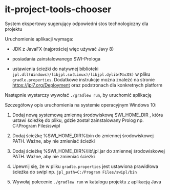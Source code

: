 # it-project-tools-chooser
System ekspertowy sugerujący odpowiedni stos technologiczny dla projektu

Uruchomienie aplikacji wymaga:

* JDK z JavaFX (najprościej więc używać Javy 8) 

* posiadania zainstalowanego SWI-Prologa 

* ustawienia ścieżki do natywnej biblioteki `jpl.dll(Windows)/libjpl.so(Linux)/libjpl.dylib(MacOS)` w pliku `gradle.properties`. Dodatkowe instrukcje można znaleźć na stronie https://jpl7.org/Deployment oraz podstronach dla konkretnych platform

Następnie wystarczy wywołać `./gradlew run`, by uruchomić aplikację

Szczegółowy opis uruchomienia na systemie operacyjnym Windows 10:

1. Dodaj nową systemową zmienną środowiskową SWI_HOME_DIR , która ustawi ścieżkę do pliku, gdzie został zainstalowany Prolog np. C:\Program Files\swipl

2. Dodaj ścieżkę %SWI_HOME_DIR%\bin do zmiennej  środowiskowej PATH. Ważne, aby nie zmieniać  ścieżki

3. Dodaj ścieżkę %SWI_HOME_DIR%\lib\jpl.jar do zmiennej  środowiskowej PATH. Ważne, aby nie zmieniać  ścieżki

4. Upewnij się, że w pliku `gradle.properties` jest ustawiona prawidłowa ścieżka do swipl np. `jpl_path=C:/Program Files/swipl/bin`

5. Wywołaj polecenie `./gradlew run` w katalogu projektu z aplikacją Java

